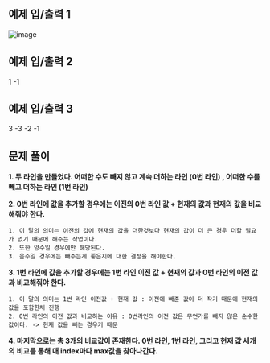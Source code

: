 예제 입/출력 1
---------------
![image](https://user-images.githubusercontent.com/64742982/160730055-5b865f11-9403-4747-92c7-b5e1d6792c2f.png)


예제 입/출력 2
---------------
1
-1

예제 입/출력 3
--------------
3
-3 -2 -1

문제 풀이
----------------

**1. 두 라인을 만들었다. 어떠한 수도 빼지 않고 계속 더하는 라인 (0번 라인) , 어떠한 수를 빼고 더하는 라인 (1번 라인)**

**2. 0번 라인에 값을 추가할 경우에는 이전의 0번 라인 값 + 현재의 값과 현재의 값을 비교해줘야 한다.** 
  
    1. 이 말의 의미는 이전의 값에 현재의 값을 더한것보다 현재의 값이 더 큰 경우 더할 필요가 없기 때문에 해주는 작업이다.
    2. 또한 양수일 경우에만 해당된다. 
    3. 음수일 경우에는 빼주는게 좋은지에 대한 결정을 해야한다.

**3. 1번 라인에 값을 추가할 경우에는 1번 라인 이전 값 + 현재의 값과 0번 라인의 이전 값과 비교해줘야 한다.**

    1. 이 말의 의미는 1번 라인 이전값 + 현재 값 : 이전에 빼준 값이 더 작기 때문에 현재의 값을 포함한채 진행
    2. 0번 라인의 이전 값과 비교하는 이유 : 0번라인의 이전 값은 무언가를 빼지 않은 순수한 값이다. -> 현재 값을 빼는 경우기 때문

**4. 마지막으로는 총 3개의 비교값이 존재한다. 0번 라인, 1번 라인, 그리고 현재 값 세개의 비교를 통해 매 index마다 max값을 찾아나간다.** 
